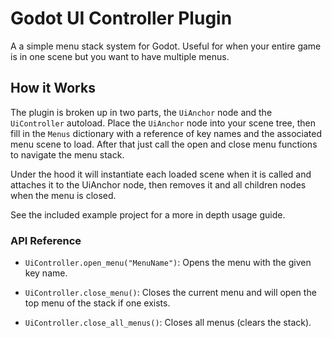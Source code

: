 # Godot UI Controller Plugin

A a simple menu stack system for Godot.  Useful for when your entire game is in one scene but you want to have multiple menus.

## How it Works
The plugin is broken up in two parts, the `UiAnchor` node and the `UiController` autoload.  Place the `UiAnchor` node into your scene tree, then fill in the `Menus` dictionary with a reference of key names and the associated menu scene to load.  After that just call the open and close menu functions to navigate the menu stack.

Under the hood it will instantiate each loaded scene when it is called and attaches it to the UiAnchor node, then removes it and all children nodes when the menu is closed.

See the included example project for a more in depth usage guide.

### API Reference
- `UiController.open_menu("MenuName")`:  Opens the menu with the given key name.

- `UiController.close_menu()`:  Closes the current menu and will open the top menu of the stack if one exists.

- `UiController.close_all_menus()`:  Closes all menus (clears the stack).

